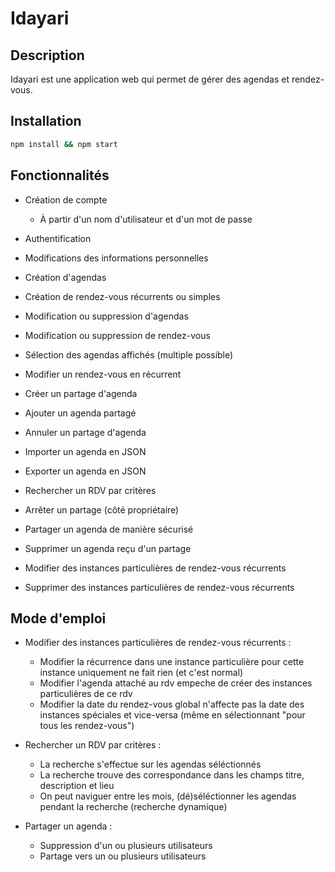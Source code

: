 # Idayari

## Description
Idayari est une application web qui permet de gérer des agendas et rendez-vous.

## Installation
```bash
npm install && npm start 
```

## Fonctionnalités
- Création de compte
    - À partir d'un nom d'utilisateur et d'un mot de passe
- Authentification
- Modifications des informations personnelles
- Création d'agendas
- Création de rendez-vous récurrents ou simples
- Modification ou suppression d'agendas        
- Modification ou suppression de rendez-vous 
- Sélection des agendas affichés (multiple possible)

- Modifier un rendez-vous en récurrent
- Créer un partage d'agenda 
- Ajouter un agenda partagé
- Annuler un partage d'agenda
- Importer un agenda en JSON
- Exporter un agenda en JSON 

- Rechercher un RDV par critères
- Arrêter un partage (côté propriétaire) 
- Partager un agenda de manière sécurisé
- Supprimer un agenda reçu d'un partage 

- Modifier des instances particulières de rendez-vous récurrents
- Supprimer des instances particulières de rendez-vous récurrents

## Mode d'emploi 
- Modifier des instances particulières de rendez-vous récurrents : 
    - Modifier la récurrence dans une instance particulière pour cette instance uniquement ne fait rien (et c'est normal)
    - Modifier l'agenda attaché au rdv empeche de créer des instances particulières de ce rdv
    - Modifier la date du rendez-vous global n'affecte pas la date des instances spéciales et vice-versa (même en sélectionnant "pour tous  les rendez-vous")

- Rechercher un RDV par critères :
    - La recherche s'effectue sur les agendas séléctionnés
    - La recherche trouve des correspondance dans les champs titre, description et lieu
    - On peut naviguer entre les mois, (dé)séléctionner les agendas pendant la recherche (recherche dynamique)

- Partager un agenda :
    - Suppression d'un ou plusieurs utilisateurs
    - Partage vers un ou plusieurs utilisateurs
    

